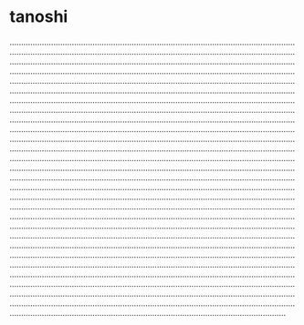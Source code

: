 # tanoshi
........................................................................................................................................................................................................................................................................................................................................................................................................................................................................................................................................................................................................................................................................................................................................................................................................................................................................................................................................................................................................................................................................................................................................................................................................................................................................................................................................................................................................................................................................................................................................................................................................................................................................................................................................................................................................................................................................................................................................................................................................................................................................................................................................................................................................................................................................................................................................................................................................................................................................................................................................................................................................................................................................................................................................................................................................................................................................................................................................................................................................................................................................................................................................................................................................................................................................................................................................................................................................................................................................................................................................................................................................................................................................................................................................